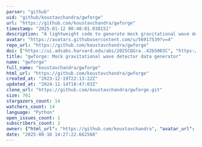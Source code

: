 ```yaml
---
parser: "github"
uid: "github/koustavchandra/gwforge"
url: "https://github.com/koustavchandra/gwforge"
timestamp: "2025-01-12 00:48:01.038151"
description: "A lightweight code to generate mock gravitational wave detector data using user-defined population and arbritary detector sensitivity."
avatar: "https://avatars.githubusercontent.com/u/56917539?v=4"
repo_url: "https://github.com/koustavchandra/gwforge"
doi: ["https://ui.adsabs.harvard.edu/abs/2025CQGra..42b5003C", "https://ui.adsabs.harvard.edu/abs/2024ascl.soft12018C/abstract"]
title: "gwforge: Mock gravitational wave detector data generator"
name: "gwforge"
full_name: "koustavchandra/gwforge"
html_url: "https://github.com/koustavchandra/gwforge"
created_at: "2023-12-19T22:13:22Z"
updated_at: "2024-11-14T18:47:03Z"
clone_url: "https://github.com/koustavchandra/gwforge.git"
size: 761
stargazers_count: 14
watchers_count: 14
language: "Python"
open_issues_count: 1
subscribers_count: 2
owner: {"html_url": "https://github.com/koustavchandra", "avatar_url": "https://avatars.githubusercontent.com/u/56917539?v=4", "login": "koustavchandra", "type": "User"}
date: "2025-08-16 14:27:22.662568"
---
```

